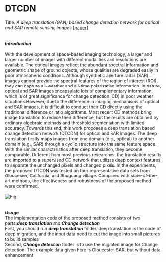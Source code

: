# DTCDN
Title: *A deep translation (GAN) based change detection network for optical and SAR remote sensing images* [[paper]](https://www.sciencedirect.com/science/article/pii/S0924271621001842)<br>
<br>
<br>
***Introduction***<br>
<br>
With the development of space-based imaging technology, a larger and larger number of images with different  modalities and resolutions are available. The optical images reflect the abundant spectral information and  geometric shape of ground objects, whose qualities are degraded easily in poor atmospheric conditions. Although synthetic aperture radar (SAR) images cannot provide the spectral features of the region of interest (ROI), they can capture all-weather and all-time polarization information. In nature, optical and SAR images encapsulate lots of complementary information, which is of great significance for change detection (CD) in poor weather situations.However, due to the difference in imaging mechanisms of optical and SAR images, it is difficult to conduct their CD directly using the traditional difference or ratio algorithms. Most recent CD methods bring image translation to reduce their difference, but the results are obtained by ordinary algebraic methods and threshold  segmentation with limited accuracy. Towards this end, this work proposes a deep translation based change detection network (DTCDN) for optical and SAR images. The deep translation firstly maps images from one domain (e.g., optical) to another domain (e.g., SAR) through a cyclic structure into the same feature space. With the similar characteristics after deep translation, they become comparable. Different from most previous researches, the translation results are imported to a supervised CD network that utilizes deep context features to separate the unchanged pixels and changed pixels. In the experiments, the proposed DTCDN was tested on four representative data sets from Gloucester, California, and Shuguang village. Compared with state-of-the-art methods, the effectiveness and robustness of the proposed method were confirmed. <br>
<br>
![Fig](https://user-images.githubusercontent.com/75232301/187924458-19ba5dd3-f4bc-4f25-958e-e5a7a349bd9e.jpg)<br>
<br>
<br>
***Usage***<br>
The implementation code of the proposed method consists of two parts:***deep translation*** and ***Change detection*** <br>
First, you should run ***deep translation*** folder. deep translation is the code of deep migration, and the input data need to cut the image into small pictures to build samples<br>
Second, ***Change detection*** floder is to use the migrated image for Change detection. The example data given here is Gloucester-SAR, but without data enhancement<br>


